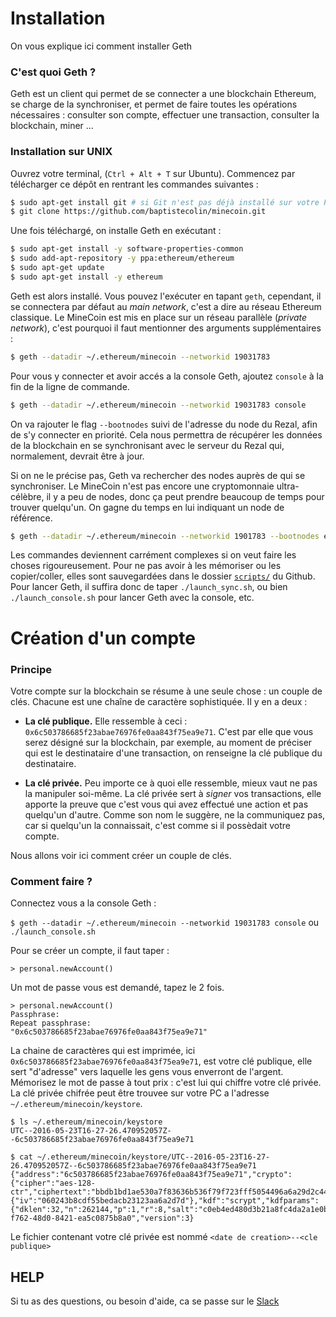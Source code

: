 # Installation

On vous explique ici comment installer Geth

### C'est quoi Geth ?

Geth est un client qui permet de se connecter a une blockchain Ethereum, se charge de la synchroniser, et permet de faire toutes les opérations nécessaires : consulter son compte, effectuer une transaction, consulter la blockchain, miner ...

### Installation sur UNIX 

Ouvrez votre terminal, (`Ctrl + Alt + T` sur Ubuntu). Commencez par télécharger ce dépôt en rentrant les commandes suivantes :

```bash
$ sudo apt-get install git # si Git n'est pas déjà installé sur votre PC
$ git clone https://github.com/baptistecolin/minecoin.git
```

Une fois téléchargé, on installe Geth en exécutant :

```bash
$ sudo apt-get install -y software-properties-common
$ sudo add-apt-repository -y ppa:ethereum/ethereum
$ sudo apt-get update
$ sudo apt-get install -y ethereum
```

Geth est alors installé. Vous pouvez l'exécuter en tapant `geth`, cependant, il se connectera par défaut au _main network_, c'est a dire au réseau Ethereum classique. Le MineCoin est mis en place sur un réseau parallèle (_private network_), c'est pourquoi il faut mentionner des arguments supplémentaires :

```bash
$ geth --datadir ~/.ethereum/minecoin --networkid 19031783
```

Pour vous y connecter et avoir accés a la console Geth, ajoutez `console` à la fin de la ligne de commande.

```bash
$ geth --datadir ~/.ethereum/minecoin --networkid 19031783 console
```

On va rajouter le flag `--bootnodes` suivi de l'adresse du node du Rezal, afin de s'y connecter en priorité. Cela nous permettra de récupérer les données de la blockchain en se synchronisant avec le serveur du Rezal qui, normalement, devrait être à jour.

Si on ne le précise pas, Geth va rechercher des nodes auprès de qui se synchroniser. Le MineCoin n'est pas encore une cryptomonnaie ultra-célèbre, il y a peu de nodes, donc ça peut prendre beaucoup de temps pour trouver quelqu'un. On gagne du temps en lui indiquant un node de référence.

```bash
$ geth --datadir ~/.ethereum/minecoin --networkid 1901783 --bootnodes enode://354e4bc1c3e38be4cdd9a9f19d36fbafee94f880970e46f3e796cfbea952c7ed14828380f76004271e527c42c477fd212464630f30cdcbb63655e8c41b7ed2d6@80.12.85.103:30301 console
```

Les commandes deviennent carrément complexes si on veut faire les choses rigoureusement. Pour ne pas avoir à les mémoriser ou les copier/coller, elles sont sauvegardées dans le dossier [`scripts/`](https://github.com/baptistecolin/minecoin/tree/master/scripts) du Github. Pour lancer Geth, il suffira donc de taper `./launch_sync.sh`, ou bien `./launch_console.sh` pour lancer Geth avec la console, etc.

# Création d'un compte

### Principe

Votre compte sur la blockchain se résume à une seule chose : un couple de clés. Chacune est une chaîne de caractère sophistiquée. Il y en a deux :
  * **La clé publique.** Elle ressemble à ceci : `0x6c503786685f23abae76976fe0aa843f75ea9e71`. C'est par elle que vous serez désigné sur la blockchain, par exemple, au moment de préciser qui est le destinataire d'une transaction, on renseigne la clé publique du destinataire.

  * **La clé privée.** Peu importe ce à quoi elle ressemble, mieux vaut ne pas la manipuler soi-même. La clé privée sert à _signer_ vos transactions, elle apporte la preuve que c'est vous qui avez effectué une action et pas quelqu'un d'autre. Comme son nom le suggère, ne la communiquez pas, car si quelqu'un la connaissait, c'est comme si il possèdait votre compte.

Nous allons voir ici comment créer un couple de clés.

### Comment faire ?

Connectez vous a la console Geth :

`$ geth --datadir ~/.ethereum/minecoin --networkid 19031783 console` ou `./launch_console.sh`

Pour se créer un compte, il faut taper :

`> personal.newAccount()`

Un mot de passe vous est demandé, tapez le 2 fois.

```
> personal.newAccount()
Passphrase: 
Repeat passphrase: 
"0x6c503786685f23abae76976fe0aa843f75ea9e71"
```

La chaine de caractères qui est imprimée, ici `0x6c503786685f23abae76976fe0aa843f75ea9e71`, est votre clé publique, elle sert "d'adresse" vers laquelle les gens vous enverront de l'argent.
Mémorisez le mot de passe à tout prix : c'est lui qui chiffre votre clé privée. La clé privée chifrée peut être trouvee sur votre PC a l'adresse `~/.ethereum/minecoin/keystore`. 

```
$ ls ~/.ethereum/minecoin/keystore
UTC--2016-05-23T16-27-26.470952057Z--6c503786685f23abae76976fe0aa843f75ea9e71

$ cat ~/.ethereum/minecoin/keystore/UTC--2016-05-23T16-27-26.470952057Z--6c503786685f23abae76976fe0aa843f75ea9e71 
{"address":"6c503786685f23abae76976fe0aa843f75ea9e71","crypto":{"cipher":"aes-128-ctr","ciphertext":"bbdb1bd1ae530a7f83636b536f79f723fff5054496a6a29d2c4430ae3bb15c78","cipherparams":{"iv":"060243b8cdf55bedacb23123aa6a2d7d"},"kdf":"scrypt","kdfparams":{"dklen":32,"n":262144,"p":1,"r":8,"salt":"c0eb4ed480d3b21a8fc4da2a1e0b8fcfc04959b564289eeae86aac7edb88b34d"},"mac":"1159477b4f34ee5cc72359c33d178af85e4436f3a46045d44dc0536a5962f5de"},"id":"5346df68-f762-48d0-8421-ea5c0875b8a0","version":3}
```

Le fichier contenant votre clé privée est nommé `<date de creation>--<cle publique>`

## HELP

Si tu as des questions, ou besoin d'aide, ca se passe sur le [Slack](http://minecoin.slack.com)


